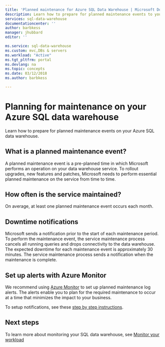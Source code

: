 ```yaml
---
title: 'Planned maintenance for Azure SQL Data Warehouse | Microsoft Docs'
description: Learn how to prepare for planned maintenance events to your Azure SQL Data Warehouse.
services: sql-data-warehouse
documentationcenter: ''
author: barbkess
manager: jhubbard
editor: ''

ms.service: sql-data-warehouse
ms.custom: mvc,DBs & servers
ms.workload: "Active"
ms.tgt_pltfrm: portal
ms.devlang: na
ms.topic: concepts
ms.date: 03/12/2018
ms.author: barbkess

---
```

# Planning for maintenance on your Azure SQL data warehouse

Learn how to prepare for planned maintenance events on your Azure SQL data warehouse.

## What is a planned maintenance event?
A planned maintenance event is a pre-planned time in which Microsoft performs an operation on your data warehouse service. To rollout upgrades, new features and patches, Microsoft needs to perform essential planned maintenance on the service from time to time. 

## How often is the service maintained?
On average, at least one planned maintenance event occurs each month. 

## Downtime notifications
Microsoft sends a notification prior to the start of each maintenance period. To perform the maintenance event, the service maintenance process cancels all running queries and drops connectivity to the data warehouse. The expected downtime for each maintenance event is approximately 30 minutes. The service maintenance process sends a notification when the maintenance is complete.

## Set up alerts with Azure Monitor

We recommend using [Azure Monitor](../monitoring-and-diagnostics/monitoring-activity-log-alerts-on-service-notifications.md) to set up planned maintenance log alerts. The alerts enable you to plan for the required maintenance to occur at a time that minimizes the impact to your business. 

To setup notifications, see these [step by step instructions](../monitoring-and-diagnostics/monitoring-activity-log-alerts-on-service-notifications.md). 

## Next steps
To learn more about monitoring your SQL data warehouse, see [Monitor your workload](sql-data-warehouse-manage-monitor.md)
